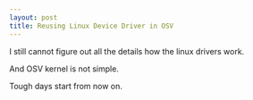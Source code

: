 ```yaml
---
layout: post
title: Reusing Linux Device Driver in OSV
---
```


I still cannot figure out all the details how the linux drivers work.

And OSV kernel is not simple.

Tough days start from now on.
